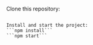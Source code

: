Clone this repository:

```git clone https://github.com/progamandoconro/Image-Classification-ML-App && cd Image-Classification-ML-App>

Install and start the project:
```npm install```
```npm start```



